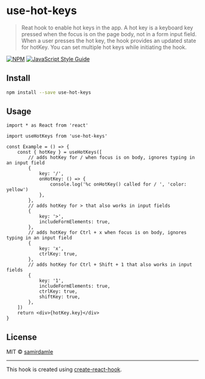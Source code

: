 # use-hot-keys

> Reat hook to enable hot keys in the app. A hot key is a keyboard key pressed when the focus is on the page body, not in a form input field. When a user presses the hot key, the hook provides an updated state for hotKey. You can set multiple hot keys while initiating the hook.

[![NPM](https://img.shields.io/npm/v/use-hot-keys.svg)](https://www.npmjs.com/package/use-hot-keys) [![JavaScript Style Guide](https://img.shields.io/badge/code_style-standard-brightgreen.svg)](https://standardjs.com)

## Install

```bash
npm install --save use-hot-keys
```

## Usage

```tsx
import * as React from 'react'

import useHotKeys from 'use-hot-keys'

const Example = () => {
    const { hotKey } = useHotKeys([
        // adds hotKey for / when focus is on body, ignores typing in an input field
        {
            key: '/',
            onHotKey: () => {
                console.log('%c onHotKey() called for / ', 'color: yellow')
            },
        },
        // adds hotKey for > that also works in input fields
        {
            key: '>',
            includeFormElements: true,
        },
        // adds hotKey for Ctrl + x when focus is on body, ignores typing in an input field
        {
            key: 'x',
            ctrlKey: true,
        },
        // adds hotKey for Ctrl + Shift + 1 that also works in input fields
        {
            key: '1',
            includeFormElements: true,
            ctrlKey: true,
            shiftKey: true,
        },
    ])
    return <div>{hotKey.key}</div>
}
```

## License

MIT © [samirdamle](https://github.com/samirdamle)

---

This hook is created using [create-react-hook](https://github.com/hermanya/create-react-hook).
